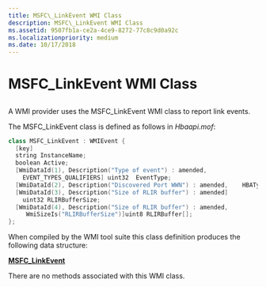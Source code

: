 ```yaml
---
title: MSFC\_LinkEvent WMI Class
description: MSFC\_LinkEvent WMI Class
ms.assetid: 9507fb1a-ce2a-4ce9-8272-77c8c9d0a92c
ms.localizationpriority: medium
ms.date: 10/17/2018
---
```


# MSFC\_LinkEvent WMI Class


## <span id="ddk_msfc_linkevent_wmi_class_kr"></span><span id="DDK_MSFC_LINKEVENT_WMI_CLASS_KR"></span>


A WMI provider uses the MSFC\_LinkEvent WMI class to report link events.

The MSFC\_LinkEvent class is defined as follows in *Hbaapi.mof*:

```cpp
class MSFC_LinkEvent : WMIEvent {
  [key] 
  string InstanceName;
  boolean Active;
  [WmiDataId(1), Description("Type of event") : amended,
    EVENT_TYPES_QUALIFIERS] uint32  EventType;
  [WmiDataId(2), Description("Discovered Port WWN") : amended,    HBAType("HBA_WWN")]uint8  AdapterWWN[8];
  [WmiDataId(3), Description("Size of RLIR buffer") : amended]
    uint32 RLIRBufferSize;
  [WmiDataId(4), Description("Size of RLIR buffer") : amended,
     WmiSizeIs("RLIRBufferSize")]uint8 RLIRBuffer[];
};
```

When compiled by the WMI tool suite this class definition produces the following data structure:

[**MSFC\_LinkEvent**](https://docs.microsoft.com/windows-hardware/drivers/ddi/content/hbapiwmi/ns-hbapiwmi-_msfc_linkevent)

There are no methods associated with this WMI class.

 

 





